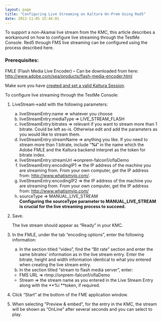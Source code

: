 ```yaml
---
layout: page
title: "Configuring Live Streaming on Kaltura On-Prem Using Red5"
date: 2012-11-05 15:44:01
---
```


To support a non-Akamai live stream from the KMC, this article describes a workaround on how to configure live streaming through the TestMe Console. Red5 through FMS live streaming can be configured using the process described here.

### Prerequisites:

FMLE (Flash Media Live Encoder) – Can be downloaded from here: <a href="http://www.adobe.com/sea/products/flash-media-encoder.html" target="_blank">http://www.adobe.com/sea/products/flash-media-encoder.html</a>

Make sure you have <a href="{{site.url}}/documentation/Knowledge/how-create-kaltura-session.html" target="_blank">created and set a valid Kaltura Session</a>.

<p class="mce-procedure">
  To configure live streaming through the TestMe Console:
</p>

1.  LiveStream->add with the following parameters:  
    <ol style="list-style-type: lower-alpha;">
      <li>
        liveStreamEntry:name => whatever you choose
      </li>
      <li>
        liveStreamEntry:mediaType => LIVE_STREAM_FLASH
      </li>
      <li>
        liveStreamEntry:bitrates => relevant if you want to stream more than 1 bitrate. Could be left as-is. Otherwise edit and add the parameters as you would like to stream them.
      </li>
      <li>
        liveStreamEntry:streamName => anything you like. If you need to stream more than 1 bitrate, include “<strong>%i</strong>” in the name which the Adobe FMLE and the Kaltura backend interpret as the token for bitrate index.
      </li>
      <li>
        liveStreamEntry:streamUrl =>onprem-falcon1/oflaDemo
      </li>
      <li>
        liveStreamEntry:encodingIP1 => the IP address of the machine you are streaming from. From your own computer, get the IP address from: <a href="http://www.whatismyip.com/" target="_blank">http://www.whatismyip.com/</a>.
      </li>
      <li>
        liveStreamEntry:encodingIP2 => the IP address of the machine you are streaming from. From your own computer, get the IP address from: <a href="http://www.whatismyip.com/" target="_blank">http://www.whatismyip.com/</a>
      </li>
      <li>
        sourceType => MANUAL_LIVE_STREAM <br /><strong>Configuring the sourceType parameter to MANUAL_LIVE_STREAM is crucial for the live streaming process to succeed. </strong>
      </li>
    </ol>

2.  Save.  
      
    The live stream should appear as “Ready” in your KMC.
3.  In the FMLE, under the tab “encoding options”, enter the following information:  
    <ol style="list-style-type: lower-alpha;">
      <li>
        In the section titled “video”, find the “Bit rate” section and enter the same bitrates' information as in the live stream entry. Enter the bitrate, height and width information identical to what you entered when creating the live stream entry.
      </li>
      <li>
        In the section titled “stream to flash media server”, enter:
      </li>
    </ol>
    
    *   FMS URL => rtmp://onprem-falcon1/oflaDemo
    *   Stream => the stream name as you entered in the Live Stream Entry along with the **%i **token, if required.
4.  Click “Start” at the bottom of the FME application window.
5.  When selecting "Preview & embed", for the entry in the KMC, the stream will be shown as “OnLine” after several seconds and you can select to play.
